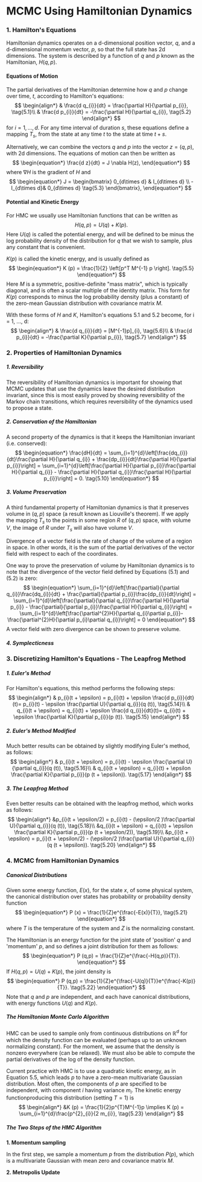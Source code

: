 # MCMC Using Hamiltonian Dynamics

### 1. Hamilton's Equations

Hamiltonian dynamics operates on a d-dimensional position vector, $q$, and a d-dimensional momentum vector, $p$, so that the full state has 2d dimensions. The system is described by a function of $q$ and $p$ known as the Hamiltonian, $H (q,p)$.

#### Equations of Motion

The partial derivatives of the Hamiltonian determine how $q$ and $p$ change over time, $t$, according to Hamilton's equations:
$$
\begin{align*}
	& \frac{d q_{i}}{dt} = \frac{\partial H}{\partial p_{i}}, \tag{5.1}\\
	& \frac{d p_{i}}{dt} = -\frac{\partial H}{\partial q_{i}}, \tag{5.2}
\end{align*}
$$
for $i = 1, \ldots, d$. For any time interval of duration $s$, these equations define a mapping $T_{s}$, from the state at any time $t$ to the state at time $t + s$.

Alternatively, we can combine the vectors $q$ and $p$ into the vector $z = (q, p)$, with 2d dimensions. The equations of motion can then be written as
$$
\begin{equation*}
	\frac{d z}{dt} = J \nabla H(z),
\end{equation*}
$$
where $\nabla H$ is the gradient of $H$ and 
$$
\begin{equation*}
	J = \begin{bmatrix}
		0_{d\times d} & I_{d\times d} \\
		-I_{d\times d}& 0_{d\times d} \tag{5.3}
	\end{bmatrix},
\end{equation*}
$$

#### Potential and Kinetic Energy

For HMC we usually use Hamiltonian functions that can be written as
$$
\begin{equation*}
	H (q,p) = U (q) + K (p). \tag{5.4}
\end{equation*}
$$
Here $U (q)$ is called the potential energy, and will be defined to be minus the log probability density of the distribution for $q$ that we wish to sample, plus any constant that is convenient.

$K (p)$ is called the kinetic energy, and is usually defined as
$$
\begin{equation*}
	K (p) = \frac{1}{2} \left[p^T M^{-1} p \right]. \tag{5.5}
\end{equation*}
$$
Here $M$ is a symmetric, positive-definite "mass matrix", which is typically diagonal, and is often a scalar multiple of the identity matrix. This form for $K (p)$ corresponds to minus the log probability density (plus a constant) of the zero-mean Gaussian distribution with covariance matrix $M$.

With these forms of $H$ and $K$, Hamilton's equations 5.1 and 5.2 become, for i = 1, ..., d:
$$
\begin{align*}
	& \frac{d q_{i}}{dt} = [M^{-1}p]_{i}, \tag{5.6}\\
	& \frac{d p_{i}}{dt} = -\frac{\partial K}{\partial p_{i}}, \tag{5.7}
\end{align*}
$$

### 2. Properties of Hamiltonian Dynamics

##### 1. Reversibility 

The reversibility of Hamiltonian dynamics is important for showing that MCMC updates that use the dynamics leave the desired distribution invariant, since this is most easily proved by showing reversibility of the Markov chain transitions, which requires reversibility of the dynamics used to propose a state.

##### 2. Conservation of the Hamiltonian

A second property of the dynamics is that it keeps the Hamiltonian invariant (i.e. conserved):
$$
\begin{equation*}
	\frac{dH}{dt} = \sum_{i=1}^{d}\left[\frac{dq_{i}}{dt}\frac{\partial H}{\partial q_{i}} + \frac{dp_{i}}{dt}\frac{\partial H}{\partial p_{i}}\right] = \sum_{i=1}^{d}\left[\frac{\partial H}{\partial p_{i}}\frac{\partial H}{\partial q_{i}} - \frac{\partial H}{\partial q_{i}}\frac{\partial H}{\partial p_{i}}\right] = 0. \tag{5.10}
	\end{equation*}
$$

##### 3. Volume Preservation

A third fundamental property of Hamiltonian dynamics is that it preserves volume in $(q,p)$ space (a result known as Liouville's theorem). If we apply the mapping $T_{s}$ to the points in some region $R$ of $(q,p)$ space, with volume $V$, the image of $R$ under $T_{s}$ will also have volume $V$.

Divergence of a vector field is the rate of change of the volume of a region in space. In other words, it is the sum of the partial derivatives of the vector field with respect to each of the coordinates.

One way to prove the preservation of volume by Hamiltonian dynamics is to note that the divergence of the vector field defined by Equations (5.1) and (5.2) is zero:
$$
\begin{equation*}
	\sum_{i=1}^{d}\left[\frac{\partial}{\partial q_{i}}\frac{dq_{i}}{dt} + \frac{\partial}{\partial p_{i}}\frac{dp_{i}}{dt}\right] 
	= \sum_{i=1}^{d}\left[\frac{\partial}{\partial q_{i}}\frac{\partial H}{\partial p_{i}} - \frac{\partial}{\partial p_{i}}\frac{\partial H}{\partial q_{i}}\right] 
	= \sum_{i=1}^{d}\left[\frac{\partial^{2}H}{\partial q_{i}\partial p_{i}}- \frac{\partial^{2}H}{\partial p_{i}\partial q_{i}}\right] = 0 
\end{equation*}
$$
A vector field with zero divergence can be shown to preserve volume.

##### 4. Symplecticness

### 3. Discretizing Hamilton's Equations - The Leapfrog Method

##### 1. Euler's Method

For Hamilton's equations, this method performs the following steps:
$$
\begin{align*}
	& p_{i}(t + \epsilon) = p_{i}(t) + \epsilon \frac{d p_{i}}{dt}(t)= p_{i}(t) - \epsilon \frac{\partial U}{\partial q_{i}}(q (t)), \tag{5.14}\\
	& q_{i}(t + \epsilon) = q_{i}(t) + \epsilon \frac{d q_{i}}{dt}(t)= q_{i}(t) + \epsilon \frac{\partial K}{\partial p_{i}}(p (t)). \tag{5.15}
\end{align*}
$$

##### 2. Euler's Method Modified

Much better results can be obtained by slightly modifying Euler's method, as follows:
$$
\begin{align*}
	& p_{i}(t + \epsilon) = p_{i}(t) - \epsilon \frac{\partial U}{\partial q_{i}}(q (t)), \tag{5.16}\\
	& q_{i}(t + \epsilon) = q_{i}(t) + \epsilon \frac{\partial K}{\partial p_{i}}(p (t + \epsilon)). \tag{5.17}
\end{align*}
$$

##### 3. The Leapfrog Method	

Even better results can be obtained with the leapfrog method, which works as follows:
$$
\begin{align*}
	&p_{i}(t + \epsilon/2) = p_{i}(t) - (\epsilon/2 )\frac{\partial U}{\partial q_{i}}(q (t)), \tag{5.18}\\
	&q_{i}(t + \epsilon) = q_{i}(t) + \epsilon \frac{\partial K}{\partial p_{i}}(p (t + \epsilon/2)), \tag{5.19}\\
	&p_{i}(t + \epsilon) = p_{i}(t + \epsilon/2) - (\epsilon/2 )\frac{\partial U}{\partial q_{i}}(q (t + \epsilon)). \tag{5.20}
\end{align*}
$$

### 4. MCMC from Hamiltonian Dynamics

##### Canonical Distributions

Given some energy function, $E (x)$, for the state $x$, of some physical system, the canonical distribution over states has probability or probability density function
$$
\begin{equation*}
	P (x) = \frac{1}{Z}e^{\frac{-E(x)}{T}}, \tag{5.21}
\end{equation*}
$$
where $T$ is the temperature of the system and $Z$ is the normalizing constant.

The Hamiltonian is an energy function for the joint state of 'position' $q$ and 'momentum' $p$, and so defines a joint distribution for them as follows:
$$
\begin{equation*}
	P (q,p) = \frac{1}{Z}e^{\frac{-H(q,p)}{T}}.
\end{equation*}
$$
If $H (q,p) = U (q) + K (p)$, the joint density is 
$$
\begin{equation*}
	P (q,p) = \frac{1}{Z}e^{\frac{-U(q)}{T}}e^{\frac{-K(p)}{T}}.  \tag{5.22}
\end{equation*}
$$
Note that $q$ and $p$ are independent, and each have canonical distributions, with energy functions $U (q)$ and $K (p)$.

##### The Hamiltonian Monte Carlo Algorithm

HMC can be used to sample only from continuous distributions on $\mathbb{R}^{d}$ for which the density function can be evaluated (perhaps up to an unknown normalizing constant). For the moment, we assume that the density is nonzero everywhere (can be relaxed). We must also be able to compute the partial derivatives of the log of the density function.

Current practice with HMC is to use a quadratic kinetic energy, as in Equation 5.5, which leads $p$ to have a zero-mean multivariate Gaussian distribution. Most often, the components of $p$ are specified to be independent, with component $i$ having variance $m_{i}$. The kinetic energy functionproducing this distribution (setting $T = 1$) is
$$
\begin{align*}
	&K (p) = \frac{1}{2}p^{T}M^{-1}p \implies K (p) = \sum_{i=1}^{d}\frac{p^{2}_{i}}{2 m_{i}}, \tag{5.23}
\end{align*}
$$

##### The Two Steps of the HMC Algorithm

**1. Momentum sampling** 

In the first step, we sample a momentum $p$ from the distribution $P (p)$, which is a multivariate Gaussian with mean zero and covariance matrix $M$.

**2. Metropolis Update** 
